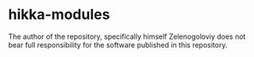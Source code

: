 # hikka-modules
The author of the repository, specifically himself Zelenogoloviy does not bear full responsibility for the software published in this repository.
